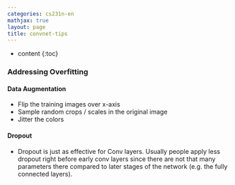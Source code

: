 ```yaml
---
categories: cs231n-en
mathjax: true
layout: page
title: convnet-tips
---
```


* content
{:toc}

<a name='overfitting'></a>
### Addressing Overfitting

#### Data Augmentation

- Flip the training images over x-axis
- Sample random crops / scales in the original image
- Jitter the colors

#### Dropout 

- Dropout is just as effective for Conv layers. Usually people apply less dropout right before early conv layers since there are not that many parameters there compared to later stages of the network (e.g. the fully connected layers).
